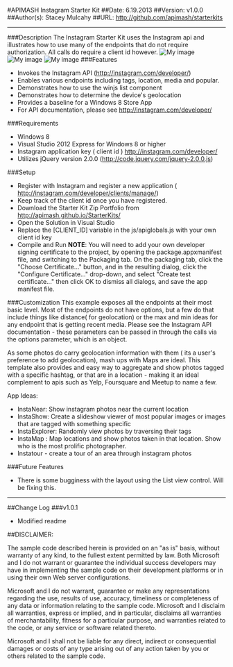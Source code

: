 #APIMASH Instagram Starter Kit
##Date: 6.19.2013
##Version: v1.0.0
##Author(s): Stacey Mulcahy
##URL: http://github.com/apimash/starterkits

----------
###Description
The Instagram Starter Kit uses the Instagram api and illustrates how to use many of the endpoints that do not require authorization. All calls do require a client id however.
![My image](username.github.com/repository/img/image.jpg) 
![My image](username.github.com/repository/img/image1.jpg) 
![My image](username.github.com/repository/img/image2.jpg) 
###Features
 - Invokes the Instagram API (http://instagram.com/developer/)
 - Enables various endpoints including tags, location, media and popular. 
 - Demonstrates how to use the winjs list component
 - Demonstrates how to determine the device's geolocation
 - Provides a baseline for a Windows 8 Store App
 - For API documentation, please see http://instagram.com/developer/

###Requirements

 - Windows 8
 - Visual Studio 2012 Express for Windows 8 or higher
 - Instagram application key ( client id ) http://instagram.com/developer/
 - Utilizes jQuery version 2.0.0 (http://code.jquery.com/jquery-2.0.0.js)

###Setup

 - Register with Instagram and register a new application ( http://instagram.com/developer/clients/manage/)
 - Keep track of the client id once you have registered.
 - Download the Starter Kit Zip Portfolio from http://apimash.github.io/StarterKits/
 - Open the Solution in Visual Studio
 - Replace the [CLIENT_ID] variable in the js/apiglobals.js with your own client id key
 - Compile and Run
 **NOTE**: You will need to add your own developer signing certificate to the project, by opening the package.appxmanifest file, and switching to the Packaging tab. On the packaging tab, click the "Choose Certificate..." button, and in the resulting dialog, click the "Configure Certificate..." drop-down, and select "Create test certificate..." then click OK to dismiss all dialogs, and save the app manifest file.

###Customization
This example exposes all the endpoints at their most basic level. Most of the endpoints do not have options, but a few do that include things like distance( for geolocation) or the max and min ideas for any endpoint that is getting recent media. Please see the Instagram API documentation - these parameters can be passed in through the calls via the options parameter, which is an object. 

As some photos do carry geolocation information with them ( its a user's preference to add geolocation), mash ups with Maps are ideal. This template also provides and easy way to aggregate and show photos tagged with a specific hashtag, or that are in a location - making it an ideal complement to apis such as Yelp, Foursquare and Meetup to name a few. 

App Ideas:
- InstaNear: Show instagram photos near the current location
- InstaShow: Create a slideshow viewer of most popular images or images that are tagged with something specific
- InstaExplorer: Randomly view photos by traversing their tags 
- InstaMap : Map locations and show photos taken in that location. Show who is the most prolific photographer. 
- Instatour - create a tour of an area through instagram photos

###Future Features
 - There is some bugginess with the layout using the List view control. Will be fixing this.

----------

##Change Log
###v1.0.1
- Modified readme

##DISCLAIMER: 
 
The sample code described herein is provided on an "as is" basis, without warranty of any kind, to the fullest extent permitted by law. Both Microsoft and I do not warrant or guarantee the individual success developers may have in implementing the sample code on their development platforms or in using their own Web server configurations. 
 
Microsoft and I do not warrant, guarantee or make any representations regarding the use, results of use, accuracy, timeliness or completeness of any data or information relating to the sample code. Microsoft and I disclaim all warranties, express or implied, and in particular, disclaims all warranties of merchantability, fitness for a particular purpose, and warranties related to the code, or any service or software related thereto. 
 
Microsoft and I shall not be liable for any direct, indirect or consequential damages or costs of any type arising out of any action taken by you or others related to the sample code.

